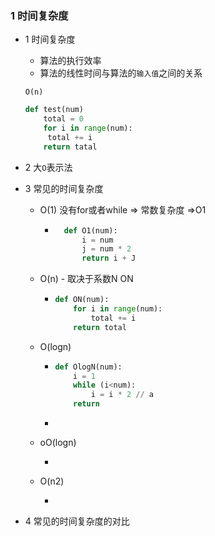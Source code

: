 ### 1 时间复杂度

- 1 时间复杂度

  - 算法的执行效率
  - 算法的线性时间与算法的`输入值`之间的关系

  `O(n)`

  ```python
  def test(num) 
      total = 0
      for i in range(num):
       total += i
      return tatal
  ```

- 2 大`O`表示法

- 3 常见的时间复杂度

  - O(1)  没有for或者while => 常数复杂度 =>O1

    - ```python
    	def O1(num):
        	i = num
        	j = num * 2
        	return i + J

  - O(n) - 取决于系数N ON

    - ```python
      def ON(num):
          for i in range(num):
              total += i
          return total
      ```

  - O(logn)

    - ```python
      def OlogN(num):
          i = 1
          while (i<num):
              i = i * 2 // a
          return
      ```

    -

  - oO(logn)

    - 

  - O(n2)

    - 

- 4 常见的时间复杂度的对比

